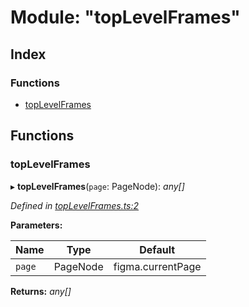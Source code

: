 
# Module: "topLevelFrames"

## Index

### Functions

* [topLevelFrames](_toplevelframes_.md#toplevelframes)

## Functions

###  topLevelFrames

▸ **topLevelFrames**(`page`: PageNode): *any[]*

*Defined in [topLevelFrames.ts:2](https://github.com/figma-plugin-helper-functions/figma-plugin-helpers/blob/d7893cb/src/helpers/topLevelFrames.ts#L2)*

**Parameters:**

Name | Type | Default |
------ | ------ | ------ |
`page` | PageNode | figma.currentPage |

**Returns:** *any[]*
